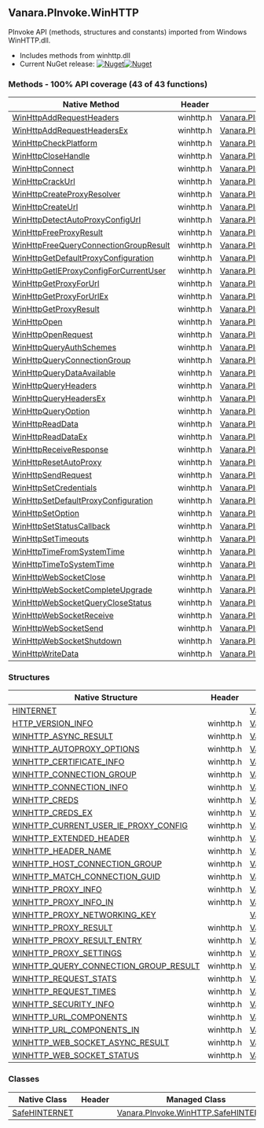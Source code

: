 ## Vanara.PInvoke.WinHTTP  
PInvoke API (methods, structures and constants) imported from Windows WinHTTP.dll.

- Includes methods from winhttp.dll  
- Current NuGet release: [![Nuget](https://img.shields.io/nuget/v/Vanara.PInvoke.WinHTTP?logo=nuget&style=flat-square)![Nuget](https://img.shields.io/nuget/dt/Vanara.PInvoke.WinHTTP?label=%20&style=flat-square)](https://www.nuget.org/packages/Vanara.PInvoke.WinHTTP)  
### Methods - 100% API coverage (43 of 43 functions)  
Native Method | Header | Managed Method  
--- | --- | ---  
[WinHttpAddRequestHeaders](https://www.google.com/search?num=5&q=WinHttpAddRequestHeaders+site%3Adocs.microsoft.com) | winhttp.h | [Vanara.PInvoke.WinHTTP.WinHttpAddRequestHeaders](https://github.com/dahall/Vanara/search?l=C%23&q=WinHttpAddRequestHeaders)  
[WinHttpAddRequestHeadersEx](https://www.google.com/search?num=5&q=WinHttpAddRequestHeadersEx+site%3Adocs.microsoft.com) | winhttp.h | [Vanara.PInvoke.WinHTTP.WinHttpAddRequestHeadersEx](https://github.com/dahall/Vanara/search?l=C%23&q=WinHttpAddRequestHeadersEx)  
[WinHttpCheckPlatform](https://www.google.com/search?num=5&q=WinHttpCheckPlatform+site%3Adocs.microsoft.com) | winhttp.h | [Vanara.PInvoke.WinHTTP.WinHttpCheckPlatform](https://github.com/dahall/Vanara/search?l=C%23&q=WinHttpCheckPlatform)  
[WinHttpCloseHandle](https://www.google.com/search?num=5&q=WinHttpCloseHandle+site%3Adocs.microsoft.com) | winhttp.h | [Vanara.PInvoke.WinHTTP.WinHttpCloseHandle](https://github.com/dahall/Vanara/search?l=C%23&q=WinHttpCloseHandle)  
[WinHttpConnect](https://www.google.com/search?num=5&q=WinHttpConnect+site%3Adocs.microsoft.com) | winhttp.h | [Vanara.PInvoke.WinHTTP.WinHttpConnect](https://github.com/dahall/Vanara/search?l=C%23&q=WinHttpConnect)  
[WinHttpCrackUrl](https://www.google.com/search?num=5&q=WinHttpCrackUrl+site%3Adocs.microsoft.com) | winhttp.h | [Vanara.PInvoke.WinHTTP.WinHttpCrackUrl](https://github.com/dahall/Vanara/search?l=C%23&q=WinHttpCrackUrl)  
[WinHttpCreateProxyResolver](https://www.google.com/search?num=5&q=WinHttpCreateProxyResolver+site%3Adocs.microsoft.com) | winhttp.h | [Vanara.PInvoke.WinHTTP.WinHttpCreateProxyResolver](https://github.com/dahall/Vanara/search?l=C%23&q=WinHttpCreateProxyResolver)  
[WinHttpCreateUrl](https://www.google.com/search?num=5&q=WinHttpCreateUrl+site%3Adocs.microsoft.com) | winhttp.h | [Vanara.PInvoke.WinHTTP.WinHttpCreateUrl](https://github.com/dahall/Vanara/search?l=C%23&q=WinHttpCreateUrl)  
[WinHttpDetectAutoProxyConfigUrl](https://www.google.com/search?num=5&q=WinHttpDetectAutoProxyConfigUrl+site%3Adocs.microsoft.com) | winhttp.h | [Vanara.PInvoke.WinHTTP.WinHttpDetectAutoProxyConfigUrl](https://github.com/dahall/Vanara/search?l=C%23&q=WinHttpDetectAutoProxyConfigUrl)  
[WinHttpFreeProxyResult](https://www.google.com/search?num=5&q=WinHttpFreeProxyResult+site%3Adocs.microsoft.com) | winhttp.h | [Vanara.PInvoke.WinHTTP.WinHttpFreeProxyResult](https://github.com/dahall/Vanara/search?l=C%23&q=WinHttpFreeProxyResult)  
[WinHttpFreeQueryConnectionGroupResult](https://www.google.com/search?num=5&q=WinHttpFreeQueryConnectionGroupResult+site%3Adocs.microsoft.com) | winhttp.h | [Vanara.PInvoke.WinHTTP.WinHttpFreeQueryConnectionGroupResult](https://github.com/dahall/Vanara/search?l=C%23&q=WinHttpFreeQueryConnectionGroupResult)  
[WinHttpGetDefaultProxyConfiguration](https://www.google.com/search?num=5&q=WinHttpGetDefaultProxyConfiguration+site%3Adocs.microsoft.com) | winhttp.h | [Vanara.PInvoke.WinHTTP.WinHttpGetDefaultProxyConfiguration](https://github.com/dahall/Vanara/search?l=C%23&q=WinHttpGetDefaultProxyConfiguration)  
[WinHttpGetIEProxyConfigForCurrentUser](https://www.google.com/search?num=5&q=WinHttpGetIEProxyConfigForCurrentUser+site%3Adocs.microsoft.com) | winhttp.h | [Vanara.PInvoke.WinHTTP.WinHttpGetIEProxyConfigForCurrentUser](https://github.com/dahall/Vanara/search?l=C%23&q=WinHttpGetIEProxyConfigForCurrentUser)  
[WinHttpGetProxyForUrl](https://www.google.com/search?num=5&q=WinHttpGetProxyForUrl+site%3Adocs.microsoft.com) | winhttp.h | [Vanara.PInvoke.WinHTTP.WinHttpGetProxyForUrl](https://github.com/dahall/Vanara/search?l=C%23&q=WinHttpGetProxyForUrl)  
[WinHttpGetProxyForUrlEx](https://www.google.com/search?num=5&q=WinHttpGetProxyForUrlEx+site%3Adocs.microsoft.com) | winhttp.h | [Vanara.PInvoke.WinHTTP.WinHttpGetProxyForUrlEx](https://github.com/dahall/Vanara/search?l=C%23&q=WinHttpGetProxyForUrlEx)  
[WinHttpGetProxyResult](https://www.google.com/search?num=5&q=WinHttpGetProxyResult+site%3Adocs.microsoft.com) | winhttp.h | [Vanara.PInvoke.WinHTTP.WinHttpGetProxyResult](https://github.com/dahall/Vanara/search?l=C%23&q=WinHttpGetProxyResult)  
[WinHttpOpen](https://www.google.com/search?num=5&q=WinHttpOpen+site%3Adocs.microsoft.com) | winhttp.h | [Vanara.PInvoke.WinHTTP.WinHttpOpen](https://github.com/dahall/Vanara/search?l=C%23&q=WinHttpOpen)  
[WinHttpOpenRequest](https://www.google.com/search?num=5&q=WinHttpOpenRequest+site%3Adocs.microsoft.com) | winhttp.h | [Vanara.PInvoke.WinHTTP.WinHttpOpenRequest](https://github.com/dahall/Vanara/search?l=C%23&q=WinHttpOpenRequest)  
[WinHttpQueryAuthSchemes](https://www.google.com/search?num=5&q=WinHttpQueryAuthSchemes+site%3Adocs.microsoft.com) | winhttp.h | [Vanara.PInvoke.WinHTTP.WinHttpQueryAuthSchemes](https://github.com/dahall/Vanara/search?l=C%23&q=WinHttpQueryAuthSchemes)  
[WinHttpQueryConnectionGroup](https://www.google.com/search?num=5&q=WinHttpQueryConnectionGroup+site%3Adocs.microsoft.com) | winhttp.h | [Vanara.PInvoke.WinHTTP.WinHttpQueryConnectionGroup](https://github.com/dahall/Vanara/search?l=C%23&q=WinHttpQueryConnectionGroup)  
[WinHttpQueryDataAvailable](https://www.google.com/search?num=5&q=WinHttpQueryDataAvailable+site%3Adocs.microsoft.com) | winhttp.h | [Vanara.PInvoke.WinHTTP.WinHttpQueryDataAvailable](https://github.com/dahall/Vanara/search?l=C%23&q=WinHttpQueryDataAvailable)  
[WinHttpQueryHeaders](https://www.google.com/search?num=5&q=WinHttpQueryHeaders+site%3Adocs.microsoft.com) | winhttp.h | [Vanara.PInvoke.WinHTTP.WinHttpQueryHeaders](https://github.com/dahall/Vanara/search?l=C%23&q=WinHttpQueryHeaders)  
[WinHttpQueryHeadersEx](https://www.google.com/search?num=5&q=WinHttpQueryHeadersEx+site%3Adocs.microsoft.com) | winhttp.h | [Vanara.PInvoke.WinHTTP.WinHttpQueryHeadersEx](https://github.com/dahall/Vanara/search?l=C%23&q=WinHttpQueryHeadersEx)  
[WinHttpQueryOption](https://www.google.com/search?num=5&q=WinHttpQueryOption+site%3Adocs.microsoft.com) | winhttp.h | [Vanara.PInvoke.WinHTTP.WinHttpQueryOption](https://github.com/dahall/Vanara/search?l=C%23&q=WinHttpQueryOption)  
[WinHttpReadData](https://www.google.com/search?num=5&q=WinHttpReadData+site%3Adocs.microsoft.com) | winhttp.h | [Vanara.PInvoke.WinHTTP.WinHttpReadData](https://github.com/dahall/Vanara/search?l=C%23&q=WinHttpReadData)  
[WinHttpReadDataEx](https://www.google.com/search?num=5&q=WinHttpReadDataEx+site%3Adocs.microsoft.com) | winhttp.h | [Vanara.PInvoke.WinHTTP.WinHttpReadDataEx](https://github.com/dahall/Vanara/search?l=C%23&q=WinHttpReadDataEx)  
[WinHttpReceiveResponse](https://www.google.com/search?num=5&q=WinHttpReceiveResponse+site%3Adocs.microsoft.com) | winhttp.h | [Vanara.PInvoke.WinHTTP.WinHttpReceiveResponse](https://github.com/dahall/Vanara/search?l=C%23&q=WinHttpReceiveResponse)  
[WinHttpResetAutoProxy](https://www.google.com/search?num=5&q=WinHttpResetAutoProxy+site%3Adocs.microsoft.com) | winhttp.h | [Vanara.PInvoke.WinHTTP.WinHttpResetAutoProxy](https://github.com/dahall/Vanara/search?l=C%23&q=WinHttpResetAutoProxy)  
[WinHttpSendRequest](https://www.google.com/search?num=5&q=WinHttpSendRequest+site%3Adocs.microsoft.com) | winhttp.h | [Vanara.PInvoke.WinHTTP.WinHttpSendRequest](https://github.com/dahall/Vanara/search?l=C%23&q=WinHttpSendRequest)  
[WinHttpSetCredentials](https://www.google.com/search?num=5&q=WinHttpSetCredentials+site%3Adocs.microsoft.com) | winhttp.h | [Vanara.PInvoke.WinHTTP.WinHttpSetCredentials](https://github.com/dahall/Vanara/search?l=C%23&q=WinHttpSetCredentials)  
[WinHttpSetDefaultProxyConfiguration](https://www.google.com/search?num=5&q=WinHttpSetDefaultProxyConfiguration+site%3Adocs.microsoft.com) | winhttp.h | [Vanara.PInvoke.WinHTTP.WinHttpSetDefaultProxyConfiguration](https://github.com/dahall/Vanara/search?l=C%23&q=WinHttpSetDefaultProxyConfiguration)  
[WinHttpSetOption](https://www.google.com/search?num=5&q=WinHttpSetOption+site%3Adocs.microsoft.com) | winhttp.h | [Vanara.PInvoke.WinHTTP.WinHttpSetOption](https://github.com/dahall/Vanara/search?l=C%23&q=WinHttpSetOption)  
[WinHttpSetStatusCallback](https://www.google.com/search?num=5&q=WinHttpSetStatusCallback+site%3Adocs.microsoft.com) | winhttp.h | [Vanara.PInvoke.WinHTTP.WinHttpSetStatusCallback](https://github.com/dahall/Vanara/search?l=C%23&q=WinHttpSetStatusCallback)  
[WinHttpSetTimeouts](https://www.google.com/search?num=5&q=WinHttpSetTimeouts+site%3Adocs.microsoft.com) | winhttp.h | [Vanara.PInvoke.WinHTTP.WinHttpSetTimeouts](https://github.com/dahall/Vanara/search?l=C%23&q=WinHttpSetTimeouts)  
[WinHttpTimeFromSystemTime](https://www.google.com/search?num=5&q=WinHttpTimeFromSystemTime+site%3Adocs.microsoft.com) | winhttp.h | [Vanara.PInvoke.WinHTTP.WinHttpTimeFromSystemTime](https://github.com/dahall/Vanara/search?l=C%23&q=WinHttpTimeFromSystemTime)  
[WinHttpTimeToSystemTime](https://www.google.com/search?num=5&q=WinHttpTimeToSystemTime+site%3Adocs.microsoft.com) | winhttp.h | [Vanara.PInvoke.WinHTTP.WinHttpTimeToSystemTime](https://github.com/dahall/Vanara/search?l=C%23&q=WinHttpTimeToSystemTime)  
[WinHttpWebSocketClose](https://www.google.com/search?num=5&q=WinHttpWebSocketClose+site%3Adocs.microsoft.com) | winhttp.h | [Vanara.PInvoke.WinHTTP.WinHttpWebSocketClose](https://github.com/dahall/Vanara/search?l=C%23&q=WinHttpWebSocketClose)  
[WinHttpWebSocketCompleteUpgrade](https://www.google.com/search?num=5&q=WinHttpWebSocketCompleteUpgrade+site%3Adocs.microsoft.com) | winhttp.h | [Vanara.PInvoke.WinHTTP.WinHttpWebSocketCompleteUpgrade](https://github.com/dahall/Vanara/search?l=C%23&q=WinHttpWebSocketCompleteUpgrade)  
[WinHttpWebSocketQueryCloseStatus](https://www.google.com/search?num=5&q=WinHttpWebSocketQueryCloseStatus+site%3Adocs.microsoft.com) | winhttp.h | [Vanara.PInvoke.WinHTTP.WinHttpWebSocketQueryCloseStatus](https://github.com/dahall/Vanara/search?l=C%23&q=WinHttpWebSocketQueryCloseStatus)  
[WinHttpWebSocketReceive](https://www.google.com/search?num=5&q=WinHttpWebSocketReceive+site%3Adocs.microsoft.com) | winhttp.h | [Vanara.PInvoke.WinHTTP.WinHttpWebSocketReceive](https://github.com/dahall/Vanara/search?l=C%23&q=WinHttpWebSocketReceive)  
[WinHttpWebSocketSend](https://www.google.com/search?num=5&q=WinHttpWebSocketSend+site%3Adocs.microsoft.com) | winhttp.h | [Vanara.PInvoke.WinHTTP.WinHttpWebSocketSend](https://github.com/dahall/Vanara/search?l=C%23&q=WinHttpWebSocketSend)  
[WinHttpWebSocketShutdown](https://www.google.com/search?num=5&q=WinHttpWebSocketShutdown+site%3Adocs.microsoft.com) | winhttp.h | [Vanara.PInvoke.WinHTTP.WinHttpWebSocketShutdown](https://github.com/dahall/Vanara/search?l=C%23&q=WinHttpWebSocketShutdown)  
[WinHttpWriteData](https://www.google.com/search?num=5&q=WinHttpWriteData+site%3Adocs.microsoft.com) | winhttp.h | [Vanara.PInvoke.WinHTTP.WinHttpWriteData](https://github.com/dahall/Vanara/search?l=C%23&q=WinHttpWriteData)  
### Structures  
Native Structure | Header | Managed Structure  
--- | --- | ---  
[HINTERNET](https://www.google.com/search?num=5&q=HINTERNET+site%3Adocs.microsoft.com) |  | [Vanara.PInvoke.WinHTTP.HINTERNET](https://github.com/dahall/Vanara/search?l=C%23&q=HINTERNET)  
[HTTP_VERSION_INFO](https://www.google.com/search?num=5&q=HTTP_VERSION_INFO+site%3Adocs.microsoft.com) | winhttp.h | [Vanara.PInvoke.WinHTTP.HTTP_VERSION_INFO](https://github.com/dahall/Vanara/search?l=C%23&q=HTTP_VERSION_INFO)  
[WINHTTP_ASYNC_RESULT](https://www.google.com/search?num=5&q=WINHTTP_ASYNC_RESULT+site%3Adocs.microsoft.com) | winhttp.h | [Vanara.PInvoke.WinHTTP.WINHTTP_ASYNC_RESULT](https://github.com/dahall/Vanara/search?l=C%23&q=WINHTTP_ASYNC_RESULT)  
[WINHTTP_AUTOPROXY_OPTIONS](https://www.google.com/search?num=5&q=WINHTTP_AUTOPROXY_OPTIONS+site%3Adocs.microsoft.com) | winhttp.h | [Vanara.PInvoke.WinHTTP.WINHTTP_AUTOPROXY_OPTIONS](https://github.com/dahall/Vanara/search?l=C%23&q=WINHTTP_AUTOPROXY_OPTIONS)  
[WINHTTP_CERTIFICATE_INFO](https://www.google.com/search?num=5&q=WINHTTP_CERTIFICATE_INFO+site%3Adocs.microsoft.com) | winhttp.h | [Vanara.PInvoke.WinHTTP.WINHTTP_CERTIFICATE_INFO](https://github.com/dahall/Vanara/search?l=C%23&q=WINHTTP_CERTIFICATE_INFO)  
[WINHTTP_CONNECTION_GROUP](https://www.google.com/search?num=5&q=WINHTTP_CONNECTION_GROUP+site%3Adocs.microsoft.com) | winhttp.h | [Vanara.PInvoke.WinHTTP.WINHTTP_CONNECTION_GROUP](https://github.com/dahall/Vanara/search?l=C%23&q=WINHTTP_CONNECTION_GROUP)  
[WINHTTP_CONNECTION_INFO](https://www.google.com/search?num=5&q=WINHTTP_CONNECTION_INFO+site%3Adocs.microsoft.com) | winhttp.h | [Vanara.PInvoke.WinHTTP.WINHTTP_CONNECTION_INFO](https://github.com/dahall/Vanara/search?l=C%23&q=WINHTTP_CONNECTION_INFO)  
[WINHTTP_CREDS](https://www.google.com/search?num=5&q=WINHTTP_CREDS+site%3Adocs.microsoft.com) | winhttp.h | [Vanara.PInvoke.WinHTTP.WINHTTP_CREDS](https://github.com/dahall/Vanara/search?l=C%23&q=WINHTTP_CREDS)  
[WINHTTP_CREDS_EX](https://www.google.com/search?num=5&q=WINHTTP_CREDS_EX+site%3Adocs.microsoft.com) | winhttp.h | [Vanara.PInvoke.WinHTTP.WINHTTP_CREDS_EX](https://github.com/dahall/Vanara/search?l=C%23&q=WINHTTP_CREDS_EX)  
[WINHTTP_CURRENT_USER_IE_PROXY_CONFIG](https://www.google.com/search?num=5&q=WINHTTP_CURRENT_USER_IE_PROXY_CONFIG+site%3Adocs.microsoft.com) | winhttp.h | [Vanara.PInvoke.WinHTTP.WINHTTP_CURRENT_USER_IE_PROXY_CONFIG](https://github.com/dahall/Vanara/search?l=C%23&q=WINHTTP_CURRENT_USER_IE_PROXY_CONFIG)  
[WINHTTP_EXTENDED_HEADER](https://www.google.com/search?num=5&q=WINHTTP_EXTENDED_HEADER+site%3Adocs.microsoft.com) | winhttp.h | [Vanara.PInvoke.WinHTTP.WINHTTP_EXTENDED_HEADER](https://github.com/dahall/Vanara/search?l=C%23&q=WINHTTP_EXTENDED_HEADER)  
[WINHTTP_HEADER_NAME](https://www.google.com/search?num=5&q=WINHTTP_HEADER_NAME+site%3Adocs.microsoft.com) | winhttp.h | [Vanara.PInvoke.WinHTTP.WINHTTP_HEADER_NAME](https://github.com/dahall/Vanara/search?l=C%23&q=WINHTTP_HEADER_NAME)  
[WINHTTP_HOST_CONNECTION_GROUP](https://www.google.com/search?num=5&q=WINHTTP_HOST_CONNECTION_GROUP+site%3Adocs.microsoft.com) | winhttp.h | [Vanara.PInvoke.WinHTTP.WINHTTP_HOST_CONNECTION_GROUP](https://github.com/dahall/Vanara/search?l=C%23&q=WINHTTP_HOST_CONNECTION_GROUP)  
[WINHTTP_MATCH_CONNECTION_GUID](https://www.google.com/search?num=5&q=WINHTTP_MATCH_CONNECTION_GUID+site%3Adocs.microsoft.com) | winhttp.h | [Vanara.PInvoke.WinHTTP.WINHTTP_MATCH_CONNECTION_GUID](https://github.com/dahall/Vanara/search?l=C%23&q=WINHTTP_MATCH_CONNECTION_GUID)  
[WINHTTP_PROXY_INFO](https://www.google.com/search?num=5&q=WINHTTP_PROXY_INFO+site%3Adocs.microsoft.com) | winhttp.h | [Vanara.PInvoke.WinHTTP.WINHTTP_PROXY_INFO](https://github.com/dahall/Vanara/search?l=C%23&q=WINHTTP_PROXY_INFO)  
[WINHTTP_PROXY_INFO_IN](https://www.google.com/search?num=5&q=WINHTTP_PROXY_INFO_IN+site%3Adocs.microsoft.com) | winhttp.h | [Vanara.PInvoke.WinHTTP.WINHTTP_PROXY_INFO_IN](https://github.com/dahall/Vanara/search?l=C%23&q=WINHTTP_PROXY_INFO_IN)  
[WINHTTP_PROXY_NETWORKING_KEY](https://www.google.com/search?num=5&q=WINHTTP_PROXY_NETWORKING_KEY+site%3Adocs.microsoft.com) |  | [Vanara.PInvoke.WinHTTP.WINHTTP_PROXY_NETWORKING_KEY](https://github.com/dahall/Vanara/search?l=C%23&q=WINHTTP_PROXY_NETWORKING_KEY)  
[WINHTTP_PROXY_RESULT](https://www.google.com/search?num=5&q=WINHTTP_PROXY_RESULT+site%3Adocs.microsoft.com) | winhttp.h | [Vanara.PInvoke.WinHTTP.WINHTTP_PROXY_RESULT](https://github.com/dahall/Vanara/search?l=C%23&q=WINHTTP_PROXY_RESULT)  
[WINHTTP_PROXY_RESULT_ENTRY](https://www.google.com/search?num=5&q=WINHTTP_PROXY_RESULT_ENTRY+site%3Adocs.microsoft.com) | winhttp.h | [Vanara.PInvoke.WinHTTP.WINHTTP_PROXY_RESULT_ENTRY](https://github.com/dahall/Vanara/search?l=C%23&q=WINHTTP_PROXY_RESULT_ENTRY)  
[WINHTTP_PROXY_SETTINGS](https://www.google.com/search?num=5&q=WINHTTP_PROXY_SETTINGS+site%3Adocs.microsoft.com) | winhttp.h | [Vanara.PInvoke.WinHTTP.WINHTTP_PROXY_SETTINGS](https://github.com/dahall/Vanara/search?l=C%23&q=WINHTTP_PROXY_SETTINGS)  
[WINHTTP_QUERY_CONNECTION_GROUP_RESULT](https://www.google.com/search?num=5&q=WINHTTP_QUERY_CONNECTION_GROUP_RESULT+site%3Adocs.microsoft.com) | winhttp.h | [Vanara.PInvoke.WinHTTP.WINHTTP_QUERY_CONNECTION_GROUP_RESULT](https://github.com/dahall/Vanara/search?l=C%23&q=WINHTTP_QUERY_CONNECTION_GROUP_RESULT)  
[WINHTTP_REQUEST_STATS](https://www.google.com/search?num=5&q=WINHTTP_REQUEST_STATS+site%3Adocs.microsoft.com) | winhttp.h | [Vanara.PInvoke.WinHTTP.WINHTTP_REQUEST_STATS](https://github.com/dahall/Vanara/search?l=C%23&q=WINHTTP_REQUEST_STATS)  
[WINHTTP_REQUEST_TIMES](https://www.google.com/search?num=5&q=WINHTTP_REQUEST_TIMES+site%3Adocs.microsoft.com) | winhttp.h | [Vanara.PInvoke.WinHTTP.WINHTTP_REQUEST_TIMES](https://github.com/dahall/Vanara/search?l=C%23&q=WINHTTP_REQUEST_TIMES)  
[WINHTTP_SECURITY_INFO](https://www.google.com/search?num=5&q=WINHTTP_SECURITY_INFO+site%3Adocs.microsoft.com) | winhttp.h | [Vanara.PInvoke.WinHTTP.WINHTTP_SECURITY_INFO](https://github.com/dahall/Vanara/search?l=C%23&q=WINHTTP_SECURITY_INFO)  
[WINHTTP_URL_COMPONENTS](https://www.google.com/search?num=5&q=WINHTTP_URL_COMPONENTS+site%3Adocs.microsoft.com) | winhttp.h | [Vanara.PInvoke.WinHTTP.WINHTTP_URL_COMPONENTS](https://github.com/dahall/Vanara/search?l=C%23&q=WINHTTP_URL_COMPONENTS)  
[WINHTTP_URL_COMPONENTS_IN](https://www.google.com/search?num=5&q=WINHTTP_URL_COMPONENTS_IN+site%3Adocs.microsoft.com) | winhttp.h | [Vanara.PInvoke.WinHTTP.WINHTTP_URL_COMPONENTS_IN](https://github.com/dahall/Vanara/search?l=C%23&q=WINHTTP_URL_COMPONENTS_IN)  
[WINHTTP_WEB_SOCKET_ASYNC_RESULT](https://www.google.com/search?num=5&q=WINHTTP_WEB_SOCKET_ASYNC_RESULT+site%3Adocs.microsoft.com) | winhttp.h | [Vanara.PInvoke.WinHTTP.WINHTTP_WEB_SOCKET_ASYNC_RESULT](https://github.com/dahall/Vanara/search?l=C%23&q=WINHTTP_WEB_SOCKET_ASYNC_RESULT)  
[WINHTTP_WEB_SOCKET_STATUS](https://www.google.com/search?num=5&q=WINHTTP_WEB_SOCKET_STATUS+site%3Adocs.microsoft.com) | winhttp.h | [Vanara.PInvoke.WinHTTP.WINHTTP_WEB_SOCKET_STATUS](https://github.com/dahall/Vanara/search?l=C%23&q=WINHTTP_WEB_SOCKET_STATUS)  
### Classes  
Native Class | Header | Managed Class  
--- | --- | ---  
[SafeHINTERNET](https://www.google.com/search?num=5&q=SafeHINTERNET+site%3Adocs.microsoft.com) |  | [Vanara.PInvoke.WinHTTP.SafeHINTERNET](https://github.com/dahall/Vanara/search?l=C%23&q=SafeHINTERNET)  
